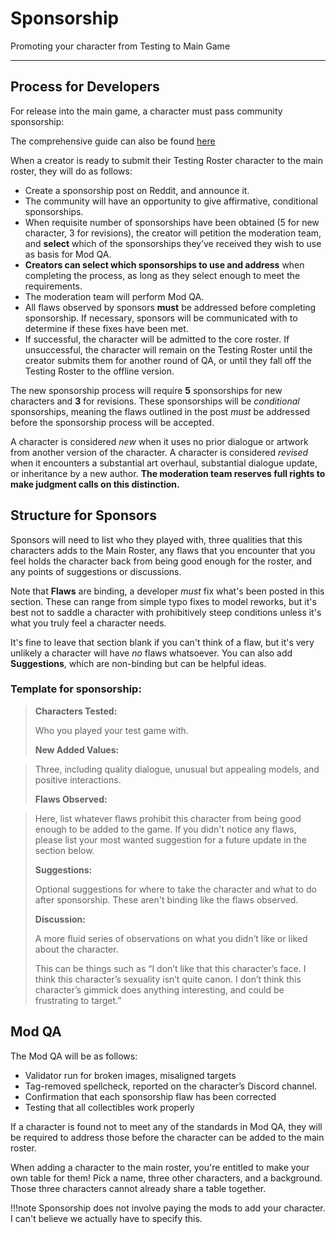 # Sponsorship

Promoting your character from Testing to Main Game

--- 

## Process for Developers

For release into the main game, a character must pass community sponsorship:

The comprehensive guide can also be found [here](https://www.reddit.com/r/spnati/comments/ar4d98/revised_sponsorship_process_effective_215/)

When a creator is ready to submit their Testing Roster character to the main roster, they will do as follows:

 - Create a sponsorship post on Reddit, and announce it. 
 - The community will have an opportunity to give affirmative, conditional sponsorships.
 - When requisite number of sponsorships have been obtained (5 for new character, 3 for revisions), the creator will petition the moderation team, and **select** which of the sponsorships they’ve received they wish to use as basis for Mod QA. 
 - **Creators can select which sponsorships to use and address** when completing the process, as long as they select enough to meet the requirements.
 - The moderation team will perform Mod QA.
 - All flaws observed by sponsors **must** be addressed before completing sponsorship. If necessary, sponsors will be communicated with to determine if these fixes have been met.  
 - If successful, the character will be admitted to the core roster. If unsuccessful, the character will remain on the Testing Roster until the creator submits them for another round of QA, or until they fall off the Testing Roster to the offline version.

The new sponsorship process will require **5** sponsorships for new characters and **3** for revisions. These sponsorships will be _conditional_ sponsorships, meaning the flaws outlined in the post _must_ be addressed before the sponsorship process will be accepted.

A character is considered _new_ when it uses no prior dialogue or artwork from another version of the character. A character is considered _revised_ when it encounters a substantial art overhaul, substantial dialogue update, or inheritance by a new author. **The moderation team reserves full rights to make judgment calls on this distinction.**

## Structure for Sponsors

Sponsors will need to list who they played with, three qualities that this characters adds to the Main Roster, any flaws that you encounter that you feel holds the character back from being good enough for the roster, and any points of suggestions or discussions.

Note that **Flaws** are binding, a developer *must* fix what's been posted in this section. These can range from simple typo fixes to model reworks, but it's best not to saddle a character with prohibitively steep conditions unless it's what you truly feel a character needs.

It's fine to leave that section blank if you can't think of a flaw, but it's very unlikely a character will have *no* flaws whatsoever. You can also add **Suggestions**, which are non-binding but can be helpful ideas.

### Template for sponsorship:

> **Characters Tested:**
> 
> Who you played your test game with.
> 
> **New Added Values:**

> Three, including quality dialogue, unusual but appealing models, and positive interactions.
> 
> **Flaws Observed:**

> Here, list whatever flaws prohibit this character from being good enough to be added to the game. If you didn't notice any flaws, please list your most wanted suggestion for a future update in the section below. 
> 
> **Suggestions:**
> 
> Optional suggestions for where to take the character and what to do after sponsorship. These aren't binding like the flaws observed.
> 
> **Discussion:**
> 
> A more fluid series of observations on what you didn’t like or liked about the character.
> 
> This can be things such as “I don’t like that this character’s face. I think this character’s sexuality isn’t quite canon. I don’t think this character’s gimmick does anything interesting, and could be frustrating to target.”

## Mod QA

The Mod QA will be as follows:

 - Validator run for broken images, misaligned targets
 - Tag-removed spellcheck, reported on the character’s Discord channel.
 - Confirmation that each sponsorship flaw has been corrected
 - Testing that all collectibles work properly

If a character is found not to meet any of the standards in Mod QA, they will be required to address those before the character can be added to the main roster.

When adding a character to the main roster, you're entitled to make your own table for them! Pick a name, three other characters, and a background. Those three characters cannot already share a table together.

!!!note
	Sponsorship does not involve paying the mods to add your character. I can't believe we actually have to specify this.